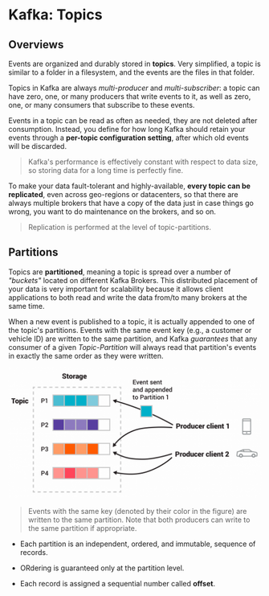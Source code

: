 # Kafka: Topics

## Overviews

Events are organized and durably stored in **topics**. Very simplified, a topic is similar to a folder in a filesystem, and the events are the files in that folder.

Topics in Kafka are always *multi-producer* and *multi-subscriber*: a topic can have zero, one, or many producers that write events to it, as well as zero, one, or many consumers that subscribe to these events.

Events in a topic can be read as often as needed, they are not deleted after consumption. Instead, you define for how long Kafka should retain your events through a **per-topic configuration setting**, after which old events will be discarded.

> Kafka's performance is effectively constant with respect to data size, so storing data for a long time is perfectly fine.

To make your data fault-tolerant and highly-available, **every topic can be replicated**, even across geo-regions or datacenters, so that there are always multiple brokers that have a copy of the data just in case things go wrong, you want to do maintenance on the brokers, and so on.

> Replication is performed at the level of topic-partitions.

## Partitions

Topics are **partitioned**, meaning a topic is spread over a number of *"buckets"* located on different Kafka Brokers. This distributed placement of your data is very important for scalability because it allows client applications to both read and write the data from/to many brokers at the same time.

When a new event is published to a topic, it is actually appended to one of the topic's partitions. Events with the same event key (e.g., a customer or vehicle ID) are written to the same partition, and Kafka *guarantees* that any consumer of a given *Topic-Partition* will always read that partition's events in exactly the same order as they were written.

![](2021-06-09-15-33-35.png)

> Events with the same key (denoted by their color in the figure) are written to the same partition. Note that both producers can write to the same partition if appropriate.

* Each partition is an independent, ordered, and immutable, sequence of records.

* ORdering is guaranteed only at the partition level.

* Each record is assigned a sequential number called **offset**.
